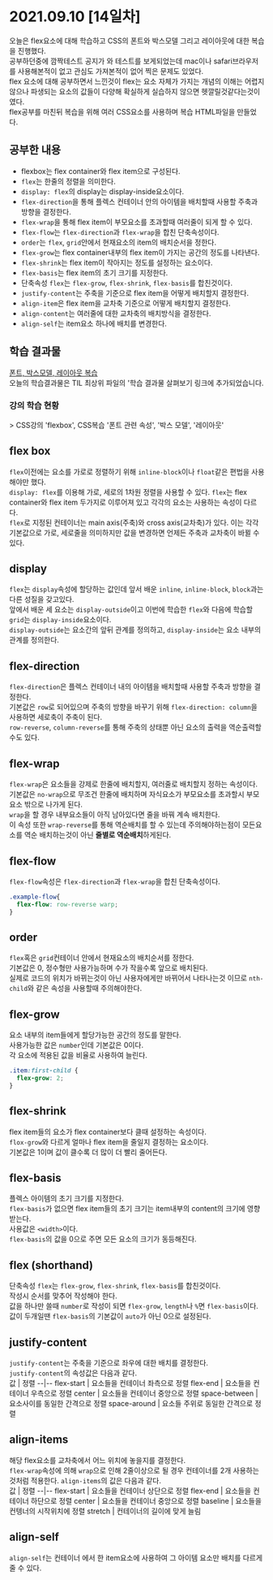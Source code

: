 # 2021.09.10 [14일차]

오늘은 flex요소에 대해 학습하고 CSS의 폰트와 박스모델 그리고 레이아웃에 대한 복습을 진행했다.  
공부하던중에 깜짝테스트 공지가 와 테스트를 보게되었는데 mac이나 safari브라우저를 사용해본적이 없고 관심도 가져본적이 없어 찍은 문제도 있었다.  
flex 요소에 대해 공부하면서 느낀것이 flex는 요소 자체가 가지는 개념의 이해는 어렵지 않으나 파생되는 요소의 값들이 다양해 확실하게 실습하지 않으면 헷깔릴것같다는것이였다.  
flex공부를 마친뒤 복습을 위해 여러 CSS요소를 사용하며 복습 HTML파일을 만들었다.


## 공부한 내용
- flexbox는 flex container와 flex item으로 구성된다.  
- `flex`는 한줄의 정렬을 의미한다.  
- `display: flex`의 display는 display-inside요소이다.
- `flex-direction`을 통해 플렉스 컨테이너 안의 아이템을 배치할때 사용할 주축과 방향을 결정한다.
- `flex-wrap`을 통해 flex item이 부모요소를 초과할때 여러줄이 되게 할 수 있다.  
- `flex-flow`는 `flex-direction`과 `flex-wrap`을 합친 단축속성이다.  
- `order`는 `flex`, `grid`안에서 현재요소의 item의 배치순서을 정한다.  
- `flex-grow`는 flex container내부의 flex item이 가지는 공간의 정도를 나타낸다. 
- `flex-shrink`는 flex item이 작아지는 정도를 설정하는 요소이다.
- `flex-basis`는 flex item의 초기 크기를 지정한다.
- 단축속성 `flex`는 `flex-grow`, `flex-shrink`, `flex-basis`를 합친것이다.
- `justify-content`는 주축을 기준으로 flex item을 어떻게 배치할지 결정한다.
- `align-item`은 flex item을 교차축 기준으로 어떻게 배치할지 결정한다.
- `align-content`는 여러줄에 대한 교차축의 배치방식을 결정한다.
- `align-self`는 item요소 하나에 배치를 변경한다.


## 학습 결과물

[폰트, 박스모델, 레이아웃 복습](https://goofy-pike-2843c1.netlify.app/2021.09.10%5B14%EC%9D%BC%EC%B0%A8%5D/css%EB%B3%B5%EC%8A%B5/)  
오늘의 학습결과물은 TIL 최상위 파일의 '학습 결과물 살펴보기 링크에 추가되었습니다.

### 강의 학습 현황

\> CSS강의 'flexbox', CSS복습 '폰트 관련 속성', '박스 모델', '레이아웃'

## flex box
`flex`이전에는 요소를 가로로 정렬하기 위해 `inline-block`이나 `float`같은 편법을 사용해야만 했다.  
`display: flex`를 이용해 가로, 세로의 1차원 정렬을 사용할 수 있다.
`flex`는 flex container와 flex item 두가지로 이루어져 있고 각각의 요소는 사용하는 속성이 다르다.  
`flex`로 지정된 컨테이너는 main axis(주축)와 cross axis(교차축)가 있다. 이는 각각 기본값으로 가로, 세로줄을 의미하지만 값을 변경하면 언제든 주축과 교차축이 바뀔 수 있다.  

## display

`flex`는 `display`속성에 할당하는 값인데 앞서 배운 `inline`, `inline-block`, `block`과는 다른 성질을 갖고있다.  
앞에서 배운 세 요소는 `display-outside`이고 이번에 학습한 `flex`와 다음에 학습할 `grid`는 `display-inside`요소이다.  
`display-outside`는 요소간의 앞뒤 관계를 정의하고, `display-inside`는 요소 내부의 관계를 정의한다.  

## flex-direction

`flex-direction`은 플렉스 컨테이너 내의 아이템을 배치할때 사용할 주축과 방향을 결정한다.  
기본값은 `row`로 되어있으며 주축의 방향을 바꾸기 위해 `flex-direction: column`을 사용하면 세로축이 주축이 된다.  
`row-reverse`, `column-reverse`를 통해 주축의 상태뿐 아닌 요소의 출력을 역순출력할 수도 있다.  

## flex-wrap

`flex-wrap`은 요소들을 강제로 한줄에 배치할지, 여러줄로 배치할지 정하는 속성이다.  
기본값은 `no-wrap`으로 무조건 한줄에 배치하며 자식요소가 부모요소를 초과할시 부모요소 밖으로 나가게 된다.  
`wrap`을 할 경우 내부요소들이 아직 남아있다면 줄을 바꿔 계속 배치한다.  
이 속성 또한 `wrap-reverse`를 통해 역순배치를 할 수 있는데 주의해야하는점이 모든요소를 역순 배치하는것이 아닌 **줄별로 역순배치**하게된다.

## flex-flow
`flex-flow`속성은 `flex-direction`과 `flex-wrap`을 합친 단축속성이다.
```css
.example-flow{
  flex-flow: row-reverse warp;
}
```

## order

`flex`혹은 `grid`컨테이너 안에서 현재요소의 배치순서를 정한다.  
기본값은 0, 정수형만 사용가능하며 수가 작을수록 앞으로 배치된다.  
실제로 코드의 위치가 바뀌는것이 아닌 사용자에게만 바뀌어서 나타나는것 이므로 `nth-child`와 같은 속성을 사용할때 주의해야한다.  

## flex-grow

요소 내부의 item들에게 할당가능한 공간의 정도를 말한다.  
사용가능한 값은 `number`인데 기본값은 0이다.  
각 요소에 적용된 값을 비율로 사용하여 늘린다.
```css
.item:first-child {
  flex-grow: 2;
}
```

## flex-shrink

flex item들의 요소가 flex container보다 클때 설정하는 속성이다.  
`flox-grow`와 다르게 얼마나 flex item을 줄일지 결정하는 요소이다.  
기본값은 1이며 값이 클수록 더 많이 더 빨리 줄어든다.  

## flex-basis

플렉스 아이템의 초기 크기를 지정한다.  
`flex-basis`가 없으면 flex item들의 초기 크기는 item내부의 content의 크기에 영향받는다.  
사용값은 `<width>`이다.  
`flex-basis`의 값을 0으로 주면 모든 요소의 크기가 동등해진다.  

## flex (shorthand)
단축속성 `flex`는 `flex-grow`, `flex-shrink`, `flex-basis`를 합친것이다.  
작성시 순서를 맞추어 작성해야 한다.  
값을 하나만 쓸때 `number`로 작성이 되면 `flex-grow`, `length`나 `%`면 `flex-basis`이다.  
값이 두개일땐 `flex-basis`의 기본값이 `auto`가 아닌 0으로 설정된다.  

## justify-content

`justify-content`는 주축을 기준으로 좌우에 대한 배치를 결정한다.  
`justify-content`의 속성값은 다음과 같다.  
값 | 정렬
--|--
flex-start | 요소들을 컨테이너 좌측으로 정렬
flex-end | 요소들을 컨테이너 우측으로 정렬
center | 요소들을 컨테이너 중앙으로 정렬
space-between | 요소사이를 동일한 간격으로 정렬
space-around | 요소들 주위로 동일한 간격으로 정렬

## align-items

해당 flex요소를 교차축에서 어느 위치에 놓을지를 결정한다.  
`flex-wrap`속성에 의해 `wrap`으로 인해 2줄이상으로 될 경우 컨테이너를 2개 사용하는것처럼 적용한다.
`align-items`의 값은 다음과 같다.  
값 | 정렬
--|--
flex-start | 요소들을 컨테이너 상단으로 정렬
flex-end | 요소들을 컨테이너 하단으로 정렬
center | 요소들을 컨테이너 중앙으로 정렬
baseline | 요소들을 컨텡너의 시작위치에 정렬
stretch | 컨테이너의 길이에 맞게 늘림

## align-self

`align-self`는 컨테이너 에서 한 item요소에 사용하여 그 아이템 요소만 배치를 다르게 줄 수 있다.  
